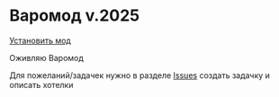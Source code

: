 # Варомод v.2025

[Установить мод](https://cw-mod.github.io/cw-mod/cwm.js)

Оживляю Варомод 

Для пожеланий/задачек нужно в разделе [Issues](https://github.com/cw-mod/cw-mod/issues) создать задачку и описать хотелки
